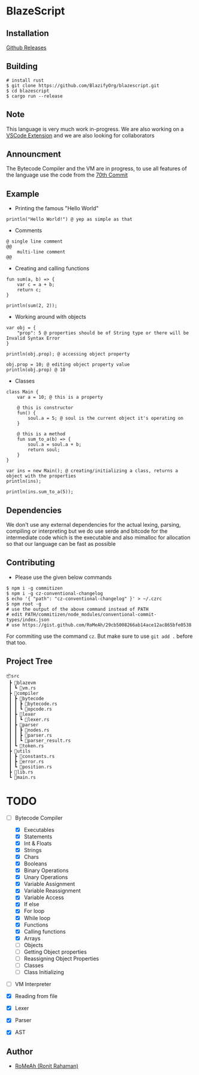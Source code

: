 # BlazeScript

## Installation

[Github Releases](https://github.com/BlazifyOrg/blazescript/releases)

## Building

```shell
# install rust
$ git clone https://github.com/BlazifyOrg/blazescript.git
$ cd blazescript
$ cargo run --release
```

## Note

This language is very much work in-progress. We are also working on a [VSCode Extension](https://github.com/BlazifyOrg/blazescript-vscode) and we are also looking for collaborators

## Announcment

The Bytecode Compiler and the VM are in progress, to use all features of the language use the code from the [70th Commit](https://github.com/BlazifyOrg/blazescript/tree/a2e2186bec75bc05a86ebd3192fa9d931475cb80)

## Example

- Printing the famous "Hello World"

```bzs
println("Hello World!") @ yep as simple as that
```

- Comments

```bzs
@ single line comment
@@
	multi-line comment
@@
```

- Creating and calling functions

```bzs
fun sum(a, b) => {
    var c = a + b;
    return c;
}

println(sum(2, 2));
```

- Working around with objects

```bzs
var obj = {
    "prop": 5 @ properties should be of String type or there will be Invalid Syntax Error
}

println(obj.prop); @ accessing object property

obj.prop = 10; @ editing object property value
println(obj.prop) @ 10
```

- Classes

```bzs
class Main {
    var a = 10; @ this is a property

    @ this is constructor
    fun() {
        soul.a = 5; @ soul is the current object it's operating on
    }

    @ this is a method
    fun sum_to_a(b) => {
        soul.a = soul.a + b;
        return soul;
    }
}

var ins = new Main(); @ creating/initializing a class, returns a object with the properties
println(ins);

println(ins.sum_to_a(5));
```

## Dependencies

We don't use any external dependencies for the actual lexing, parsing, compiling or interpreting but we do use serde and bitcode for the intermediate code which is the executable and also mimalloc for allocation so that our language can be fast as possible

## Contributing

- Please use the given below commands

```shell
$ npm i -g commitizen
$ npm i -g cz-conventional-changelog
$ echo '{ "path": "cz-conventional-changelog" }' > ~/.czrc
$ npm root -g
# use the output of the above command instead of PATH
# edit PATH/commitizen/node_modules/conventional-commit-types/index.json
# use https://gist.github.com/RoMeAh/29cb5008266ab14ace12ac865bfe0538
```

For commiting use the command `cz`. But make sure to use `git add .` before that too.

## Project Tree

```
📦src
 ┣ 📂blazevm
 ┃ ┗ 📜vm.rs
 ┣ 📂compiler
 ┃ ┣ 📂bytecode
 ┃ ┃ ┣ 📜bytecode.rs
 ┃ ┃ ┗ 📜opcode.rs
 ┃ ┣ 📂lexer
 ┃ ┃ ┗ 📜lexer.rs
 ┃ ┣ 📂parser
 ┃ ┃ ┣ 📜nodes.rs
 ┃ ┃ ┣ 📜parser.rs
 ┃ ┃ ┗ 📜parser_result.rs
 ┃ ┗ 📜token.rs
 ┣ 📂utils
 ┃ ┣ 📜constants.rs
 ┃ ┣ 📜error.rs
 ┃ ┗ 📜position.rs
 ┣ 📜lib.rs
 ┗ 📜main.rs
```

# TODO

- [ ] Bytecode Compiler

  - [x] Executables
  - [x] Statements
  - [x] Int & Floats
  - [x] Strings
  - [x] Chars
  - [x] Booleans
  - [x] Binary Operations
  - [x] Unary Operations
  - [x] Variable Assignment
  - [x] Variable Reassignment
  - [x] Variable Access
  - [x] If else
  - [x] For loop
  - [x] While loop
  - [x] Functions
  - [x] Calling functions
  - [x] Arrays
  - [ ] Objects
  - [ ] Getting Object properties
  - [ ] Reassigning Object Properties
  - [ ] Classes
  - [ ] Class Initializing

- [ ] VM Interpreter

- [x] Reading from file
- [x] Lexer
- [x] Parser
- [x] AST

## Author

- [RoMeAh (Ronit Rahaman)](https://www.romeah.me)
